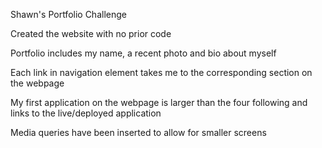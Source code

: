Shawn's Portfolio Challenge

Created the website with no prior code

Portfolio includes my name, a recent photo and bio about myself

Each link in navigation element takes me to the corresponding section on the webpage

My first application on the webpage is larger than the four following and links to the live/deployed application

Media queries have been inserted to allow for smaller screens 
